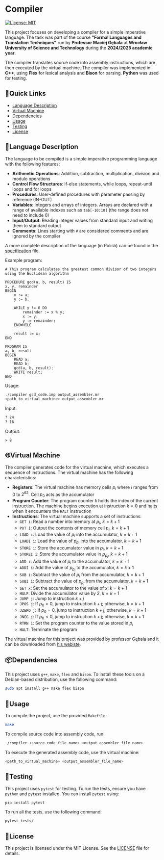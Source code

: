 # Compiler

[![License: MIT](https://img.shields.io/badge/License-MIT-yellow.svg)](https://opensource.org/licenses/MIT)

This project focuses on developing a compiler for a simple imperative language.
The task was part of the course **"Formal Languages and Translation Techniques"** run by **Professor Maciej Gębala** at **Wrocław University of Science and Technology** during the **2024/2025 academic year**.

The compiler translates source code into assembly instructions, which are then executed by the virtual machine.
The compiler was implemented in **C++**, using **Flex** for lexical analysis and **Bison** for parsing. **Python** was used for testing.

## 🔗Quick Links
- [Language Description](#language-description)
- [Virtual Machine](#virtual-machine)
- [Dependencies](#dependencies)
- [Usage](#usage)
- [Testing](#testing)
- [License](#license)

## 📝Language Description

The language to be compiled is a simple imperative programming language with the following features:
- **Arithmetic Operations**: Addition, subtraction, multiplication, division and modulo operations
- **Control Flow Structures**: If-else statements, while loops, repeat-until loops and for loops
- **Procedures**: User-defined procedures with parameter passing by reference (IN-OUT)
- **Variables**: Integers and arrays of integers. Arrays are declared with a range of available indexes such as `tab[-10:10]` (the range does not need to include 0)
- **Input/Output**: Reading integer values from standard input and writing them to standard output
- **Comments**: Lines starting with `#` are considered comments and are ignored by the compiler

A more complete description of the language (in Polish) can be found in the [specification](specification.pdf) file.

Example program:
```
# This program calculates the greatest common divisor of two integers using the Euclidean algorithm

PROCEDURE gcd(a, b, result) IS
x, y, remainder
BEGIN
    x := a;
    y := b;

    WHILE y != 0 DO
        remainder := x % y;
        x := y;
        y := remainder;
    ENDWHILE

    result := x;
END

PROGRAM IS
a, b, result
BEGIN
    READ a;
    READ b;
    gcd(a, b, result);
    WRITE result;
END
```

Usage: 
```bash
./compiler gcd_code.imp output_assembler.mr
<path_to_virtual_machine> output_assembler.mr
```

Input:
```bash
? 24
? 16
```

Output:
```
> 8
```

## 🌐Virtual Machine

The compiler generates code for the virtual machine, which executes a sequence of instructions. The virtual machine has the following characteristics:
- **Registers**: The virtual machine has memory cells $p_i$ where $i$ ranges from 0 to $2^{62}$. Cell $p_0$ acts as the accumulator
- **Program Counter**: The program counter $k$ holds the index of the current instruction. The machine begins execution at instruction $k = 0$ and halts when it encounters the `HALT` instruction
- **Instructions**: The virtual machine supports a set of instructions:
    - `GET i`: Read a number into memory at $p_i$, $k = k + 1$
    - `PUT i`: Output the contents of memory cell $p_i$, $k = k + 1$
    - `LOAD i`: Load the value of $p_i$ into the accumulator, $k = k + 1$
    - `LOADI i`: Load the value of $p_{p_i}$ into the accumulator, $k = k + 1$
    - `STORE i`: Store the accumulator value in $p_i$, $k = k + 1$
    - `STOREI i`: Store the accumulator value in $p_{p_i}$, $k = k + 1$
    - `ADD i`: Add the value of $p_i$ to the accumulator, $k = k + 1$
    - `ADDI i`: Add the value of $p_{p_i}$ to the accumulator, $k = k + 1$
    - `SUB i`: Subtract the value of $p_i$ from the accumulator, $k = k + 1$
    - `SUBI i`: Subtract the value of $p_{p_i}$ from the accumulator, $k = k + 1$
    - `SET x`: Set the accumulator to the value of $x$, $k = k + 1$
    - `HALF`: Divide the accumulator value by 2, $k = k + 1$
    - `JUMP j`: Jump to instruction $k + j$
    - `JPOS j`: If $p_0 > 0$, jump to instruction $k + j$; otherwise, $k = k + 1$
    - `JZERO j`: If $p_0 = 0$, jump to instruction $k + j$; otherwise, $k = k + 1$
    - `JNEG j`: If $p_0 < 0$, jump to instruction $k + j$; otherwise, $k = k + 1$
    - `RTRN i`: Set the program counter to the value stored in $p_i$
    - `HALT`: Terminate the program

The virtual machine for this project was provided by professor Gębala and it can be downloaded from [his webiste](https://ki.pwr.edu.pl/gebala/dyd/jftt2024.html).

## 📦Dependencies

This project uses `g++`, `make`, `flex` and `bison`. To install these tools on a Debian-based distribution, use the following command:
```bash
sudo apt install g++ make flex bison
```

## 🚀Usage

To compile the project, use the provided `Makefile`:
```bash
make
```

To compile source code into assembly code, run:
```bash
./compiler <source_code_file_name> <output_assembler_file_name>
```

To execute the generated assembly code, use the virtual machine:
```bash
<path_to_virtual_machine> <output_assembler_file_name>
```

## 🧪Testing

This project uses `pytest` for testing. To run the tests, ensure you have `python` and `pytest` installed. You can install `pytest` using:
```bash
pip install pytest
```

To run all the tests, use the following command:
```bash
pytest tests/
```

## 📜License
This project is licensed under the MIT License. See the [LICENSE](LICENSE) file for details.
